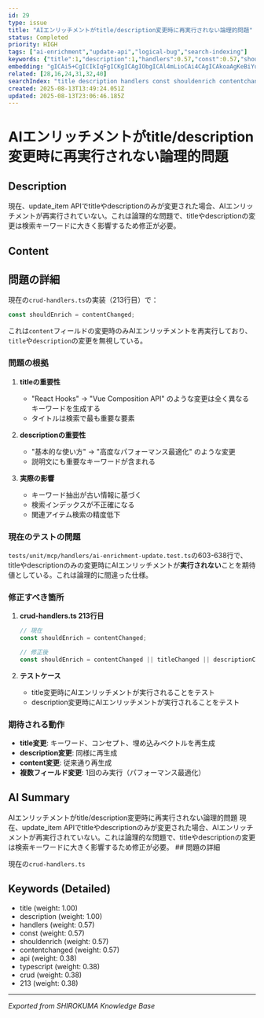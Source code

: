 ```yaml
---
id: 29
type: issue
title: "AIエンリッチメントがtitle/description変更時に再実行されない論理的問題"
status: Completed
priority: HIGH
tags: ["ai-enrichment","update-api","logical-bug","search-indexing"]
keywords: {"title":1,"description":1,"handlers":0.57,"const":0.57,"shouldenrich":0.57}
embedding: "gICAi5+CgICIkIqFgICKgICAgIObgICAl4mLioCAi4CAgICAkoaAgKeBiYuAgIeAgICAhIyOgICpgIOHgICKgICAgI2OkYCAm4eAgYCAhoCAgICRnoyAgKCPgYCAgIGAgICAj6aQgICJiYeDgICAgICAgJGfioCAgJCLgICAhIA="
related: [28,16,24,31,32,40]
searchIndex: "title description handlers const shouldenrich contentchanged api crud 213 typescript"
created: 2025-08-13T13:49:24.051Z
updated: 2025-08-13T23:06:46.185Z
---
```


# AIエンリッチメントがtitle/description変更時に再実行されない論理的問題

## Description

現在、update_item APIでtitleやdescriptionのみが変更された場合、AIエンリッチメントが再実行されていない。これは論理的な問題で、titleやdescriptionの変更は検索キーワードに大きく影響するため修正が必要。

## Content

## 問題の詳細

現在の`crud-handlers.ts`の実装（213行目）で：
```typescript
const shouldEnrich = contentChanged;
```

これは`content`フィールドの変更時のみAIエンリッチメントを再実行しており、`title`や`description`の変更を無視している。

### 問題の根拠

1. **titleの重要性**
   - "React Hooks" → "Vue Composition API" のような変更は全く異なるキーワードを生成する
   - タイトルは検索で最も重要な要素

2. **descriptionの重要性**  
   - "基本的な使い方" → "高度なパフォーマンス最適化" のような変更
   - 説明文にも重要なキーワードが含まれる

3. **実際の影響**
   - キーワード抽出が古い情報に基づく
   - 検索インデックスが不正確になる
   - 関連アイテム検索の精度低下

### 現在のテストの問題

`tests/unit/mcp/handlers/ai-enrichment-update.test.ts`の603-638行で、titleやdescriptionのみの変更時にAIエンリッチメントが**実行されない**ことを期待値としている。これは論理的に間違った仕様。

### 修正すべき箇所

1. **crud-handlers.ts 213行目**
   ```typescript
   // 現在
   const shouldEnrich = contentChanged;
   
   // 修正後
   const shouldEnrich = contentChanged || titleChanged || descriptionChanged;
   ```

2. **テストケース**
   - title変更時にAIエンリッチメントが実行されることをテスト
   - description変更時にAIエンリッチメントが実行されることをテスト

### 期待される動作

- **title変更**: キーワード、コンセプト、埋め込みベクトルを再生成
- **description変更**: 同様に再生成
- **content変更**: 従来通り再生成
- **複数フィールド変更**: 1回のみ実行（パフォーマンス最適化）

## AI Summary

AIエンリッチメントがtitle/description変更時に再実行されない論理的問題 現在、update_item APIでtitleやdescriptionのみが変更された場合、AIエンリッチメントが再実行されていない。これは論理的な問題で、titleやdescriptionの変更は検索キーワードに大きく影響するため修正が必要。 ## 問題の詳細

現在の`crud-handlers.ts`

## Keywords (Detailed)

- title (weight: 1.00)
- description (weight: 1.00)
- handlers (weight: 0.57)
- const (weight: 0.57)
- shouldenrich (weight: 0.57)
- contentchanged (weight: 0.57)
- api (weight: 0.38)
- typescript (weight: 0.38)
- crud (weight: 0.38)
- 213 (weight: 0.38)

---
*Exported from SHIROKUMA Knowledge Base*
